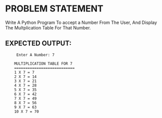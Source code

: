 # PROBLEM STATEMENT

Write A Python Program To accept a Number From The User, And Display The Multplication Table For That Number.

## EXPECTED OUTPUT:
         Enter A Number: 7

        MULTIPLICATION TABLE FOR 7
        ===========================
        1 X 7 = 7
        2 X 7 = 14
        3 X 7 = 21
        4 X 7 = 28
        5 X 7 = 35
        6 X 7 = 42
        7 X 7 = 49
        8 X 7 = 56
        9 X 7 = 63
        10 X 7 = 70